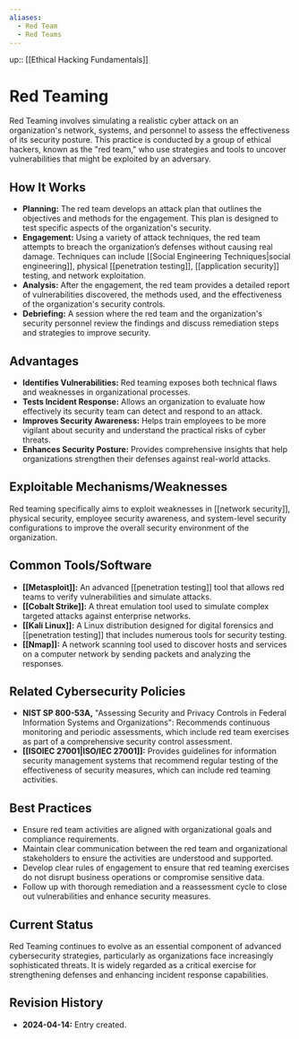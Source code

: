```yaml
---
aliases:
  - Red Team
  - Red Teams
---
```

up:: [[Ethical Hacking Fundamentals]]
# Red Teaming

Red Teaming involves simulating a realistic cyber attack on an organization's network, systems, and personnel to assess the effectiveness of its security posture. This practice is conducted by a group of ethical hackers, known as the "red team," who use strategies and tools to uncover vulnerabilities that might be exploited by an adversary.

## How It Works

- **Planning:** The red team develops an attack plan that outlines the objectives and methods for the engagement. This plan is designed to test specific aspects of the organization's security.
- **Engagement:** Using a variety of attack techniques, the red team attempts to breach the organization’s defenses without causing real damage. Techniques can include [[Social Engineering Techniques|social engineering]], physical [[penetration testing]], [[application security]] testing, and network exploitation.
- **Analysis:** After the engagement, the red team provides a detailed report of vulnerabilities discovered, the methods used, and the effectiveness of the organization's security controls.
- **Debriefing:** A session where the red team and the organization's security personnel review the findings and discuss remediation steps and strategies to improve security.

## Advantages

- **Identifies Vulnerabilities:** Red teaming exposes both technical flaws and weaknesses in organizational processes.
- **Tests Incident Response:** Allows an organization to evaluate how effectively its security team can detect and respond to an attack.
- **Improves Security Awareness:** Helps train employees to be more vigilant about security and understand the practical risks of cyber threats.
- **Enhances Security Posture:** Provides comprehensive insights that help organizations strengthen their defenses against real-world attacks.

## Exploitable Mechanisms/Weaknesses

Red teaming specifically aims to exploit weaknesses in [[network security]], physical security, employee security awareness, and system-level security configurations to improve the overall security environment of the organization.

## Common Tools/Software

- **[[Metasploit]]:** An advanced [[penetration testing]] tool that allows red teams to verify vulnerabilities and simulate attacks.
- **[[Cobalt Strike]]:** A threat emulation tool used to simulate complex targeted attacks against enterprise networks.
- **[[Kali Linux]]:** A Linux distribution designed for digital forensics and [[penetration testing]] that includes numerous tools for security testing.
- **[[Nmap]]:** A network scanning tool used to discover hosts and services on a computer network by sending packets and analyzing the responses.

## Related Cybersecurity Policies

- **NIST SP 800-53A,** "Assessing Security and Privacy Controls in Federal Information Systems and Organizations": Recommends continuous monitoring and periodic assessments, which include red team exercises as part of a comprehensive security control assessment.
- **[[ISOIEC 27001|ISO/IEC 27001]]:** Provides guidelines for information security management systems that recommend regular testing of the effectiveness of security measures, which can include red teaming activities.

## Best Practices

- Ensure red team activities are aligned with organizational goals and compliance requirements.
- Maintain clear communication between the red team and organizational stakeholders to ensure the activities are understood and supported.
- Develop clear rules of engagement to ensure that red teaming exercises do not disrupt business operations or compromise sensitive data.
- Follow up with thorough remediation and a reassessment cycle to close out vulnerabilities and enhance security measures.

## Current Status

Red Teaming continues to evolve as an essential component of advanced cybersecurity strategies, particularly as organizations face increasingly sophisticated threats. It is widely regarded as a critical exercise for strengthening defenses and enhancing incident response capabilities.

## Revision History

- **2024-04-14:** Entry created.